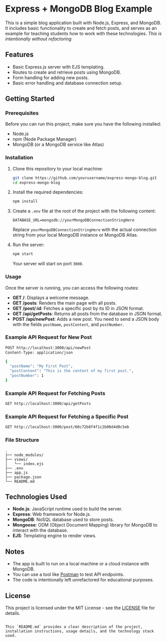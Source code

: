 
# Express + MongoDB Blog Example

This is a simple blog application built with Node.js, Express, and MongoDB. It includes basic functionality to create and fetch posts, and serves as an example for teaching students how to work with these technologies. *This is intentionally without refactoring*

## Features

- Basic Express.js server with EJS templating.
- Routes to create and retrieve posts using MongoDB.
- Form handling for adding new posts.
- Basic error handling and database connection setup.

## Getting Started

### Prerequisites

Before you can run this project, make sure you have the following installed:

- Node.js
- npm (Node Package Manager)
- MongoDB (or a MongoDB service like Atlas)

### Installation

1. Clone this repository to your local machine:

   ```bash
   git clone https://github.com/yourusername/express-mongo-blog.git
   cd express-mongo-blog
   ```


2. Install the required dependencies:

   ```bash
   npm install
   ```

3. Create a `.env` file at the root of the project with the following content:

   ```
   DATABASE_URL=mongodb://yourMongoDBConnectionStringHere
   ```

   Replace `yourMongoDBConnectionStringHere` with the actual connection string from your local MongoDB instance or MongoDB Atlas.

4. Run the server:

   ```bash
   npm start
   ```

   Your server will start on port `3000`.

### Usage

Once the server is running, you can access the following routes:

- **GET /**: Displays a welcome message.
- **GET /posts**: Renders the main page with all posts.
- **GET /post/:id**: Fetches a specific post by its ID in JSON format.
- **GET /api/getPosts**: Returns all posts from the database in JSON format.
- **POST /api/newPost**: Adds a new post. You need to send a JSON body with the fields `postName`, `postContent`, and `postNumber`.

### Example API Request for New Post

```bash
POST http://localhost:3000/api/newPost
Content-Type: application/json

{
  "postName": "My First Post",
  "postContent": "This is the content of my first post.",
  "postNumber": 1
}
```

### Example API Request for Fetching Posts

```bash
GET http://localhost:3000/api/getPosts
```

### Example API Request for Fetching a Specific Post

```bash
GET http://localhost:3000/post/60c72b8f4f1c2b00d4d0c5eb
```

### File Structure

```
.
├── node_modules/
├── views/
│   └── index.ejs
├── .env
├── app.js
├── package.json
└── README.md
```

## Technologies Used

- **Node.js**: JavaScript runtime used to build the server.
- **Express**: Web framework for Node.js.
- **MongoDB**: NoSQL database used to store posts.
- **Mongoose**: ODM (Object Document Mapping) library for MongoDB to interact with the database.
- **EJS**: Templating engine to render views.

## Notes

- The app is built to run on a local machine or a cloud instance with MongoDB.
- You can use a tool like [Postman](https://www.postman.com/) to test API endpoints.
- The code is intentionally left unrefactored for educational purposes.

## License

This project is licensed under the MIT License - see the [LICENSE](LICENSE) file for details.

```

This `README.md` provides a clear description of the project, installation instructions, usage details, and the technology stack used.
```
